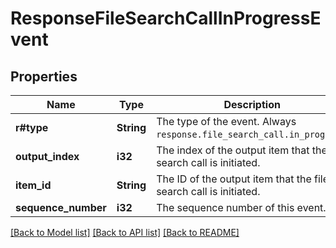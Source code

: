 # ResponseFileSearchCallInProgressEvent

## Properties

Name | Type | Description | Notes
------------ | ------------- | ------------- | -------------
**r#type** | **String** | The type of the event. Always `response.file_search_call.in_progress`.  | 
**output_index** | **i32** | The index of the output item that the file search call is initiated.  | 
**item_id** | **String** | The ID of the output item that the file search call is initiated.  | 
**sequence_number** | **i32** | The sequence number of this event. | 

[[Back to Model list]](../README.md#documentation-for-models) [[Back to API list]](../README.md#documentation-for-api-endpoints) [[Back to README]](../README.md)



